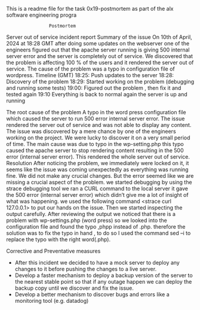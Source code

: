 This is a readme file for the task 0x19-postmortem as part of the alx software engineering progra

                    Postmortem
Server out of service incident report
Summary of the issue
On 10th of April, 2024 at 18:28 GMT after doing some updates on the webserver one of the engineers figured out that the apache server running is giving 500 internal server error and the server is completely out of service. We discovered that the problem is affecting 100 % of the users and it rendered the server out of service. The cause of the problem was a typo in configuration file of wordpress.
Timeline (GMT)
18:25: Push updates to the server
18:28: Discovery of the problem
18:29: Started working on the problem (debugging and running some tests)
19:00: Figured out the problem , then fix it and tested again 
19:10 Everything is back to normal again the server is up and running

The root cause of the problem
A typo in the word press configuration file which caused the server to run 500 error internal server error. The issue rendered the server out of service and was not able to display any content. 
The issue was discovered by a mere chance by one of the engineers working on the project. We were lucky to discover it on a very small period of time. The main cause was due to typo in the wp-setting.php this typo caused the apache server to stop rendering content resulting in the 500 error (internal server error). This rendered the whole server out of service.
Resolution
After noticing the problem, we immediately were locked on it, it seems like the issue was coming unexpectedly as everything was running fine. We did not make any crucial changes. 
But the error seemed like we are missing a crucial aspect of the problem. we started debugging by using the strace debugging tool we ran a CURL command to the local server it gave the 500 error (internal server error) which didn’t give me a lot of insight of what was happening. 
we used the following command <strace curl 127.0.0.1> to put our hands on the issue. Then we started inspecting the output carefully. After reviewing the output we noticed that there is a problem with wp-settings.php (word press) so we looked into the configuration file and found the typo ,phpp instead of .php. therefore the solution was to fix the typo in hand , to do so I used the command sed –i to replace the typo with the right word(.php).

Corrective and Preventative measures
-	After this incident we decided to have a mock server to deploy any changes to it before pushing the changes to a live server.
-	Develop a faster mechanism to deploy a backup version of the server to the nearest stable point so that if any outage happen we can deploy the backup copy until we discover and fix the issue.
-	Develop a better mechanism to discover bugs and errors like a monitoring tool (e.g. datadog) 
